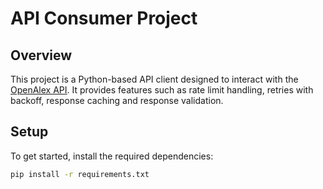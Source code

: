 # API Consumer Project

## Overview
This project is a Python-based API client designed to interact with the [OpenAlex API](https://api.openalex.org/). It provides features such as rate limit handling, retries with backoff, response caching and response validation.

## Setup
To get started, install the required dependencies:
```bash
pip install -r requirements.txt
